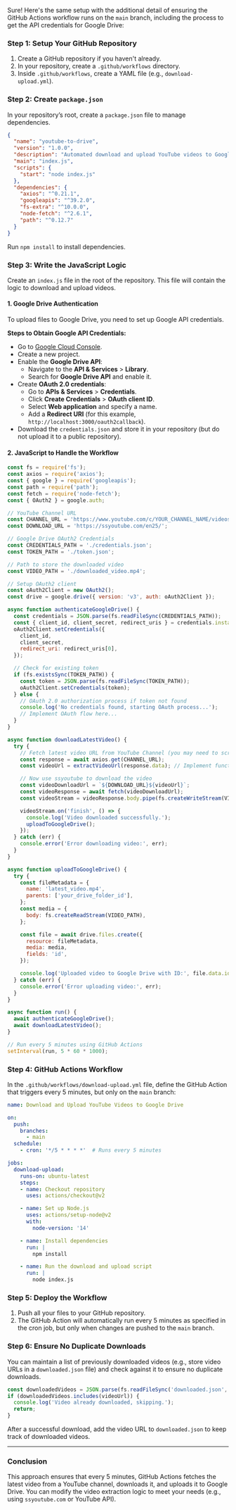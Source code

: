 Sure! Here's the same setup with the additional detail of ensuring the GitHub Actions workflow runs on the `main` branch, including the process to get the API credentials for Google Drive:

### Step 1: Setup Your GitHub Repository

1. Create a GitHub repository if you haven't already.
2. In your repository, create a `.github/workflows` directory.
3. Inside `.github/workflows`, create a YAML file (e.g., `download-upload.yml`).

### Step 2: Create `package.json`

In your repository’s root, create a `package.json` file to manage dependencies.

```json
{
  "name": "youtube-to-drive",
  "version": "1.0.0",
  "description": "Automated download and upload YouTube videos to Google Drive",
  "main": "index.js",
  "scripts": {
    "start": "node index.js"
  },
  "dependencies": {
    "axios": "^0.21.1",
    "googleapis": "^39.2.0",
    "fs-extra": "^10.0.0",
    "node-fetch": "^2.6.1",
    "path": "^0.12.7"
  }
}
```

Run `npm install` to install dependencies.

### Step 3: Write the JavaScript Logic

Create an `index.js` file in the root of the repository. This file will contain the logic to download and upload videos.

#### 1. Google Drive Authentication

To upload files to Google Drive, you need to set up Google API credentials.

**Steps to Obtain Google API Credentials:**

- Go to [Google Cloud Console](https://console.cloud.google.com/).
- Create a new project.
- Enable the **Google Drive API**:
  - Navigate to the **API & Services** > **Library**.
  - Search for **Google Drive API** and enable it.
- Create **OAuth 2.0 credentials**:
  - Go to **APIs & Services** > **Credentials**.
  - Click **Create Credentials** > **OAuth client ID**.
  - Select **Web application** and specify a name.
  - Add a **Redirect URI** (for this example, `http://localhost:3000/oauth2callback`).
- Download the `credentials.json` and store it in your repository (but do not upload it to a public repository).

#### 2. JavaScript to Handle the Workflow

```javascript
const fs = require('fs');
const axios = require('axios');
const { google } = require('googleapis');
const path = require('path');
const fetch = require('node-fetch');
const { OAuth2 } = google.auth;

// YouTube Channel URL
const CHANNEL_URL = 'https://www.youtube.com/c/YOUR_CHANNEL_NAME/videos';
const DOWNLOAD_URL = 'https://ssyoutube.com/en25/';

// Google Drive OAuth2 Credentials
const CREDENTIALS_PATH = './credentials.json';
const TOKEN_PATH = './token.json';

// Path to store the downloaded video
const VIDEO_PATH = './downloaded_video.mp4';

// Setup OAuth2 client
const oAuth2Client = new OAuth2();
const drive = google.drive({ version: 'v3', auth: oAuth2Client });

async function authenticateGoogleDrive() {
  const credentials = JSON.parse(fs.readFileSync(CREDENTIALS_PATH));
  const { client_id, client_secret, redirect_uris } = credentials.installed;
  oAuth2Client.setCredentials({
    client_id,
    client_secret,
    redirect_uri: redirect_uris[0],
  });

  // Check for existing token
  if (fs.existsSync(TOKEN_PATH)) {
    const token = JSON.parse(fs.readFileSync(TOKEN_PATH));
    oAuth2Client.setCredentials(token);
  } else {
    // OAuth 2.0 authorization process if token not found
    console.log('No credentials found, starting OAuth process...');
    // Implement OAuth flow here...
  }
}

async function downloadLatestVideo() {
  try {
    // Fetch latest video URL from YouTube Channel (you may need to scrape this or use YouTube API)
    const response = await axios.get(CHANNEL_URL);
    const videoUrl = extractVideoUrl(response.data); // Implement function to extract video URL

    // Now use ssyoutube to download the video
    const videoDownloadUrl = `${DOWNLOAD_URL}${videoUrl}`;
    const videoResponse = await fetch(videoDownloadUrl);
    const videoStream = videoResponse.body.pipe(fs.createWriteStream(VIDEO_PATH));

    videoStream.on('finish', () => {
      console.log('Video downloaded successfully.');
      uploadToGoogleDrive();
    });
  } catch (err) {
    console.error('Error downloading video:', err);
  }
}

async function uploadToGoogleDrive() {
  try {
    const fileMetadata = {
      name: 'latest_video.mp4',
      parents: ['your_drive_folder_id'],
    };
    const media = {
      body: fs.createReadStream(VIDEO_PATH),
    };

    const file = await drive.files.create({
      resource: fileMetadata,
      media: media,
      fields: 'id',
    });

    console.log('Uploaded video to Google Drive with ID:', file.data.id);
  } catch (err) {
    console.error('Error uploading video:', err);
  }
}

async function run() {
  await authenticateGoogleDrive();
  await downloadLatestVideo();
}

// Run every 5 minutes using GitHub Actions
setInterval(run, 5 * 60 * 1000);
```

### Step 4: GitHub Actions Workflow

In the `.github/workflows/download-upload.yml` file, define the GitHub Action that triggers every 5 minutes, but only on the `main` branch:

```yaml
name: Download and Upload YouTube Videos to Google Drive

on:
  push:
    branches:
      - main
  schedule:
    - cron: '*/5 * * * *'  # Runs every 5 minutes

jobs:
  download-upload:
    runs-on: ubuntu-latest
    steps:
    - name: Checkout repository
      uses: actions/checkout@v2

    - name: Set up Node.js
      uses: actions/setup-node@v2
      with:
        node-version: '14'

    - name: Install dependencies
      run: |
        npm install

    - name: Run the download and upload script
      run: |
        node index.js
```

### Step 5: Deploy the Workflow

1. Push all your files to your GitHub repository.
2. The GitHub Action will automatically run every 5 minutes as specified in the cron job, but only when changes are pushed to the `main` branch.

### Step 6: Ensure No Duplicate Downloads

You can maintain a list of previously downloaded videos (e.g., store video URLs in a `downloaded.json` file) and check against it to ensure no duplicate downloads.

```javascript
const downloadedVideos = JSON.parse(fs.readFileSync('downloaded.json', 'utf8'));
if (downloadedVideos.includes(videoUrl)) {
  console.log('Video already downloaded, skipping.');
  return;
}
```

After a successful download, add the video URL to `downloaded.json` to keep track of downloaded videos.

---

### Conclusion
This approach ensures that every 5 minutes, GitHub Actions fetches the latest video from a YouTube channel, downloads it, and uploads it to Google Drive. You can modify the video extraction logic to meet your needs (e.g., using `ssyoutube.com` or YouTube API).
